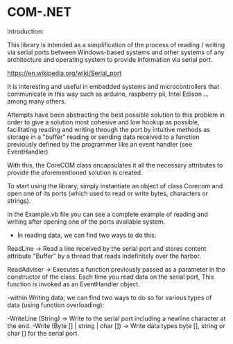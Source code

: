 # COM-.NET

Introduction:

This library is intended as a simplification of the process of reading / writing via serial ports between Windows-based systems
and other systems of any architecture and operating system to provide information via serial port.

https://en.wikipedia.org/wiki/Serial_port

It is interesting and useful in embedded systems and microcontrollers that communicate in this way such as arduino, raspberry pii,
Intel Edison ... among many others.

Attempts have been abstracting the best possible solution to this problem in order to give a solution most cohesive
and low hookup as possible, facilitating reading and writing through the port by intuitive methods as storage in a "buffer"
reading or sending data received to a function previously defined by the programmer like an event handler (see EventHandler)

With this, the CoreCOM class encapsulates it all the necessary attributes to provide the aforementioned solution is created.

To start using the library, simply instantiate an object of class Corecom and open one of its ports (which used to read or write bytes, characters or strings).

In the Example.vb file you can see a complete example of reading and writing after opening one of the ports available system.

- In reading data, we can find two ways to do this:

ReadLine -> Read a line received by the serial port and stores content attribute "Buffer" by a thread that reads indefinitely over the harbor.

ReadAdviser -> Executes a function previously passed as a parameter in the constructor of the class. Each time you read data on the serial port,
This function is invoked as an EventHandler object.

-within Writing data, we can find two ways to do so for various types of data (using function overloading):

-WriteLine (String) -> Write to the serial port including a newline character at the end.
-Write (Byte [] | string | char []) -> Write data types byte [], string or char [] for the serial port.
